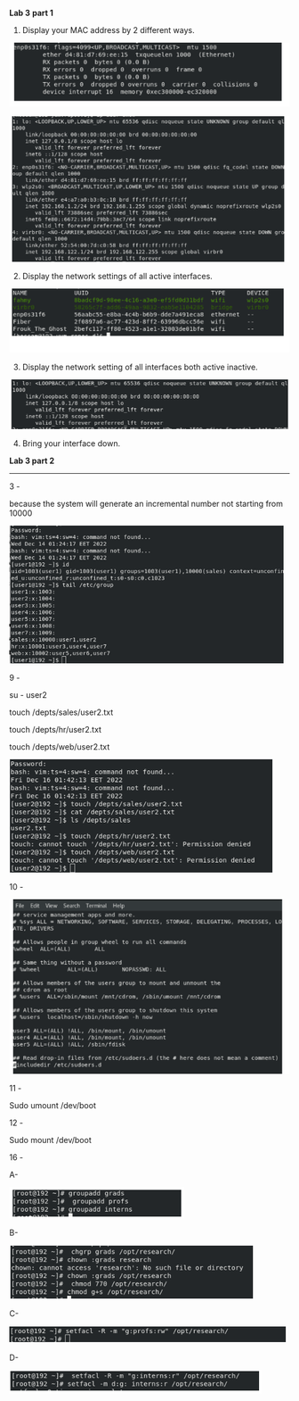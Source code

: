 <!-- Output copied to clipboard! -->

<!-- You have some errors, warnings, or alerts. If you are using reckless mode, turn it off to see inline alerts.
* ERRORs: 0
* WARNINGs: 0
* ALERTS: 11 -->

**Lab 3** **part 1**

	 	 	 	

1. Display your MAC address by 2 different ways.


![alt_text](images/image1.png "image_tooltip")



![alt_text](images/image2.png "image_tooltip")


	 	 	 	

2. Display the network settings of all active interfaces.


![alt_text](images/image3.png "image_tooltip")


3. Display the network setting of all interfaces both active inactive.


![alt_text](images/image4.png "image_tooltip")


	 	 	 	

4. Bring your interface down.

**Lab 3 part 2**

** **

3 -

because the system will generate an incremental number not starting from 10000


![alt_text](images/image5.png "image_tooltip")


9 - 

su - user2

touch /depts/sales/user2.txt

touch /depts/hr/user2.txt

touch /depts/web/user2.txt


![alt_text](images/image6.png "image_tooltip")


10 - 


![alt_text](images/image7.png "image_tooltip")


	

11 - 

Sudo umount /dev/boot

12 - 

Sudo mount /dev/boot

16 -

A-


![alt_text](images/image8.png "image_tooltip")


B-


![alt_text](images/image9.png "image_tooltip")


C-


![alt_text](images/image10.png "image_tooltip")


D-


![alt_text](images/image11.png "image_tooltip")

